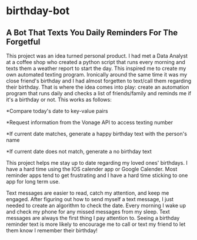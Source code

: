 # birthday-bot

## A Bot That Texts You Daily Reminders For The Forgetful

This project was an idea turned personal product. I had met a Data Analyst at a coffee shop who created a python script that runs every morning and texts them a weather report to start the day.
This inspired me to create my own automated texting program. Ironically around the same time it was my close friend's birthday and I had almost forgetten to text/call them regarding their birthday.
That is where the idea comes into play: create an automation program that runs daily and checks a list of friends/family and reminds me if it's a birthday or not.
This works as follows:

*Compare today's date to key-value pairs

*Request information from the Vonage API to access texting number

*If current date matches, generate a happy birthday text with the person's name

*If current date does not match, generate a no birthday text

This project helps me stay up to date regarding my loved ones' birthdays. I have a hard time using the IOS calender app or Google Calender.
Most reminder apps tend to get frustrating and I have a hard time sticking to one app for long term use.

Text messages are easier to read, catch my attention, and keep me engaged. After figuring out how to send myself a text message, I just needed to create an algorithm to check the date.
Every morning I wake up and check my phone for any missed messages from my sleep. Text messages are always the first thing I pay attention to.
Seeing a birthday reminder text is more likely to encourage me to call or text my friend to let them know I remember their birthday!

